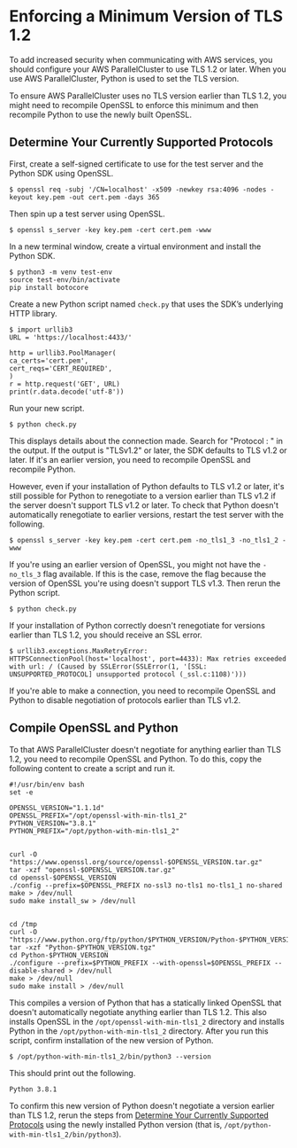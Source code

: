# Enforcing a Minimum Version of TLS 1\.2<a name="security-enforcing-tls"></a>

To add increased security when communicating with AWS services, you should configure your AWS ParallelCluster to use TLS 1\.2 or later\. When you use AWS ParallelCluster, Python is used to set the TLS version\.

To ensure AWS ParallelCluster uses no TLS version earlier than TLS 1\.2, you might need to recompile OpenSSL to enforce this minimum and then recompile Python to use the newly built OpenSSL\. 

## Determine Your Currently Supported Protocols<a name="enforcing-tls-supported"></a>

First, create a self\-signed certificate to use for the test server and the Python SDK using OpenSSL\.

```
$ openssl req -subj '/CN=localhost' -x509 -newkey rsa:4096 -nodes -keyout key.pem -out cert.pem -days 365
```

Then spin up a test server using OpenSSL\.

```
$ openssl s_server -key key.pem -cert cert.pem -www
```

In a new terminal window, create a virtual environment and install the Python SDK\.

```
$ python3 -m venv test-env
source test-env/bin/activate
pip install botocore
```

Create a new Python script named `check.py` that uses the SDK’s underlying HTTP library\.

```
$ import urllib3
URL = 'https://localhost:4433/'

http = urllib3.PoolManager(
ca_certs='cert.pem',
cert_reqs='CERT_REQUIRED',
)
r = http.request('GET', URL)
print(r.data.decode('utf-8'))
```

Run your new script\.

```
$ python check.py
```

This displays details about the connection made\. Search for "Protocol : " in the output\. If the output is "TLSv1\.2" or later, the SDK defaults to TLS v1\.2 or later\. If it's an earlier version, you need to recompile OpenSSL and recompile Python\.

However, even if your installation of Python defaults to TLS v1\.2 or later, it's still possible for Python to renegotiate to a version earlier than TLS v1\.2 if the server doesn't support TLS v1\.2 or later\. To check that Python doesn't automatically renegotiate to earlier versions, restart the test server with the following\.

```
$ openssl s_server -key key.pem -cert cert.pem -no_tls1_3 -no_tls1_2 -www
```

If you're using an earlier version of OpenSSL, you might not have the `-no_tls_3` flag available\. If this is the case, remove the flag because the version of OpenSSL you're using doesn't support TLS v1\.3\. Then rerun the Python script\.

```
$ python check.py
```

If your installation of Python correctly doesn't renegotiate for versions earlier than TLS 1\.2, you should receive an SSL error\.

```
$ urllib3.exceptions.MaxRetryError: HTTPSConnectionPool(host='localhost', port=4433): Max retries exceeded with url: / (Caused by SSLError(SSLError(1, '[SSL: UNSUPPORTED_PROTOCOL] unsupported protocol (_ssl.c:1108)')))
```

If you're able to make a connection, you need to recompile OpenSSL and Python to disable negotiation of protocols earlier than TLS v1\.2\.

## Compile OpenSSL and Python<a name="enforcing-tls-compile"></a>

To that AWS ParallelCluster doesn't negotiate for anything earlier than TLS 1\.2, you need to recompile OpenSSL and Python\. To do this, copy the following content to create a script and run it\.

```
#!/usr/bin/env bash
set -e

OPENSSL_VERSION="1.1.1d"
OPENSSL_PREFIX="/opt/openssl-with-min-tls1_2"
PYTHON_VERSION="3.8.1"
PYTHON_PREFIX="/opt/python-with-min-tls1_2"


curl -O "https://www.openssl.org/source/openssl-$OPENSSL_VERSION.tar.gz"
tar -xzf "openssl-$OPENSSL_VERSION.tar.gz"
cd openssl-$OPENSSL_VERSION
./config --prefix=$OPENSSL_PREFIX no-ssl3 no-tls1 no-tls1_1 no-shared
make > /dev/null
sudo make install_sw > /dev/null


cd /tmp
curl -O "https://www.python.org/ftp/python/$PYTHON_VERSION/Python-$PYTHON_VERSION.tgz"
tar -xzf "Python-$PYTHON_VERSION.tgz"
cd Python-$PYTHON_VERSION
./configure --prefix=$PYTHON_PREFIX --with-openssl=$OPENSSL_PREFIX --disable-shared > /dev/null
make > /dev/null
sudo make install > /dev/null
```

This compiles a version of Python that has a statically linked OpenSSL that doesn't automatically negotiate anything earlier than TLS 1\.2\. This also installs OpenSSL in the `/opt/openssl-with-min-tls1_2` directory and installs Python in the `/opt/python-with-min-tls1_2` directory\. After you run this script, confirm installation of the new version of Python\.

```
$ /opt/python-with-min-tls1_2/bin/python3 --version
```

This should print out the following\.

```
Python 3.8.1
```

To confirm this new version of Python doesn't negotiate a version earlier than TLS 1\.2, rerun the steps from [Determine Your Currently Supported Protocols](#enforcing-tls-supported) using the newly installed Python version \(that is, `/opt/python-with-min-tls1_2/bin/python3`\)\.